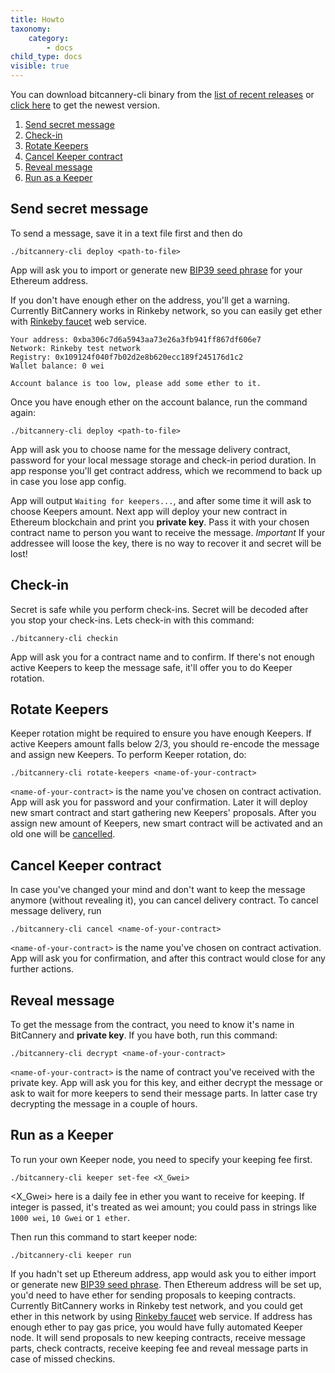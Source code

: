 ```yaml
---
title: Howto
taxonomy:
    category:
        - docs
child_type: docs
visible: true
---
```


You can download bitcannery-cli binary from the [list of recent releases](/releases) or [click here](#...) to get the newest version.

1.  [Send secret message](#send-message)
2.  [Check-in](#delay-message)
3.  [Rotate Keepers](#rotate-keepers)
4.  [Cancel Keeper contract](#cancel-message)
5.  [Reveal message](#read-message)
6.  [Run as a Keeper](#run-keeping-client)

## Send secret message

To send a message, save it in a text file first and then do

```
./bitcannery-cli deploy <path-to-file>
```

App will ask you to import or generate new [BIP39 seed phrase](https://github.com/bitcoin/bips/blob/master/bip-0039.mediawiki) for your Ethereum address.

If you don't have enough ether on the address, you'll get a warning. Currently BitCannery works in Rinkeby network, so you can easily get ether with [Rinkeby faucet](https://www.rinkeby.io/#faucet) web service.

```
Your address: 0xba306c7d6a5943aa73e26a3fb941ff867df606e7
Network: Rinkeby test network
Registry: 0x109124f040f7b02d2e8b620ecc189f245176d1c2
Wallet balance: 0 wei

Account balance is too low, please add some ether to it.
```

Once you have enough ether on the account balance, run the command again:

```
./bitcannery-cli deploy <path-to-file>
```

App will ask you to choose name for the message delivery contract, password for your local message storage and check-in period duration. In app response you'll get contract address, which we recommend to back up in case you lose app config.

App will output `Waiting for keepers...`, and after some time it will ask to choose Keepers amount. Next app will deploy your new contract in Ethereum blockchain and print you **private key**. Pass it with your chosen contract name to person you want to receive the message. *Important* If your addressee will loose the key, there is no way to recover it and secret will be lost!

## Check-in

Secret is safe while you perform check-ins. Secret will be decoded after you stop your check-ins. Lets check-in with this command:

```
./bitcannery-cli checkin
```

App will ask you for a contract name and to confirm. If there's not enough active Keepers to keep the message safe, it'll offer you to do Keeper rotation.

## Rotate Keepers

Keeper rotation might be required to ensure you have enough Keepers. If active Keepers amount falls below 2/3, you should re-encode the message and assign new Keepers. To perform Keeper rotation, do:

```
./bitcannery-cli rotate-keepers <name-of-your-contract>
```

`<name-of-your-contract>` is the name you've chosen on contract activation. App will ask you for password and your confirmation. Later it will deploy new smart contract and start gathering new Keepers' proposals. After you assign new amount of Keepers, new smart contract will be activated and an old one will be [cancelled](#cancel-message).

## Cancel Keeper contract

In case you've changed your mind and don't want to keep the message anymore (without revealing it), you can cancel delivery contract. To cancel message delivery, run

```
./bitcannery-cli cancel <name-of-your-contract>
```

`<name-of-your-contract>` is the name you've chosen on contract activation. App will ask you for confirmation, and after this contract would close for any further actions.

## Reveal message

To get the message from the contract, you need to know it's name in BitCannery and **private key**. If you have both, run this command:

```
./bitcannery-cli decrypt <name-of-your-contract>
```

`<name-of-your-contract>` is the name of contract you've received with the private key. App will ask you for this key, and either decrypt the message or ask to wait for more keepers to send their message parts. In latter case try decrypting the message in a couple of hours.

## Run as a Keeper

To run your own Keeper node, you need to specify your keeping fee first.

```
./bitcannery-cli keeper set-fee <X_Gwei>
```

<X_Gwei> here is a daily fee in ether you want to receive for keeping. If integer is passed, it's treated as wei amount; you could pass in strings like `1000 wei`, `10 Gwei` or `1 ether`.

Then run this command to start keeper node:

```
./bitcannery-cli keeper run
```

If you hadn't set up Ethereum address, app would ask you to either import or generate new [BIP39 seed phrase](https://github.com/bitcoin/bips/blob/master/bip-0039.mediawiki). Then Ethereum address will be set up, you'd need to have ether for sending proposals to keeping contracts. Currently BitCannery works in Rinkeby test network, and you could get ether in this network by using [Rinkeby faucet](https://www.rinkeby.io/#faucet) web service. If address has enough ether to pay gas price, you would have fully automated Keeper node. It will send proposals to new keeping contracts, receive message parts, check contracts, receive keeping fee and reveal message parts in case of missed checkins.